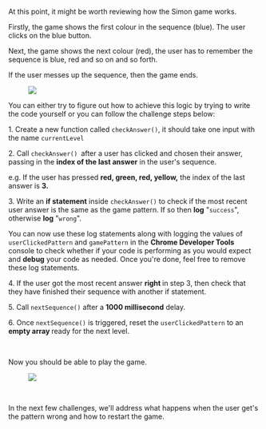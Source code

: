 <p>At this point, it might be worth reviewing how the Simon game works. </p><p>Firstly, the game shows the first colour in the sequence (blue). The user clicks on the blue button. </p><p>Next, the game shows the next colour (red), the user has to remember the sequence is blue, red and so on and so forth.</p><p>If the user messes up the sequence, then the game ends. </p><figure><img src="https://udemy-images.s3.amazonaws.com:443/redactor/raw/2018-11-22_12-47-22-8bcfca3d023a952c07c651c8dd7714bd.gif"></figure><p>You can either try to figure out how to achieve this logic by trying to write the code yourself or you can follow the challenge steps below:</p><p>1. Create a new function called <code>checkAnswer()</code>, it should take one input with the name <code>currentLevel</code></p><p>2. Call <code>checkAnswer() </code>after a user has clicked and chosen their answer, passing in the <strong>index of the last answer</strong> in the user's sequence.</p><p>e.g. If the user has pressed <strong>red, green, red, yellow,</strong> the index of the last answer is <strong>3.</strong></p><p>3. Write an <strong>if statement</strong> inside <code>checkAnswer()</code> to check if the most recent user answer is the same as the game pattern. If so then <strong>log</strong> "<code>success</code>", otherwise <strong>log</strong> "<code>wrong</code>".</p><p>You can now use these log statements along with logging the values of <code>userClickedPattern</code> and <code>gamePattern</code> in the <strong>Chrome Developer Tools</strong> console to check whether if your code is performing as you would expect and <strong>debug</strong> your code as needed. Once you're done, feel free to remove these log statements.</p><p>4. If the user got the most recent answer <strong>right </strong>in step 3, then check that they have finished their sequence with another if statement.</p><p>5. Call <code>nextSequence()</code> after a <strong>1000 millisecond</strong> delay. </p><p>6. Once <code>nextSequence()</code> is triggered, reset the <code>userClickedPattern</code> to an <strong>empty array </strong>ready for the next level.</p><p><br></p><p>Now you should be able to play the game.</p><figure><img src="https://udemy-images.s3.amazonaws.com:443/redactor/raw/2018-11-22_13-02-31-ac4fa16ac321cb9133eef978b1d1937b.gif"></figure><p><br></p><p>In the next few challenges, we'll address what happens when the user get's the pattern wrong and how to restart the game. </p><p><br></p><p><br></p><p><br></p><p><br></p><p><br></p><p><br></p>